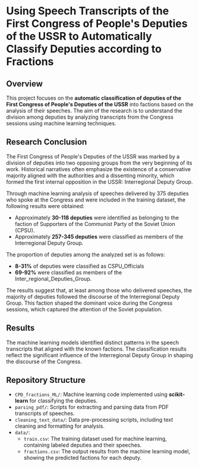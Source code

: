 # Using Speech Transcripts of the First Congress of People's Deputies of the USSR to Automatically Classify Deputies according to Fractions

## Overview

This project focuses on the **automatic classification of deputies of the First Congress of People's Deputies of the USSR** into factions based on the analysis of their speeches. The aim of the research is to understand the division among deputies by analyzing transcripts from the Congress sessions using machine learning techniques.

## Research Conclusion

The First Congress of People's Deputies of the USSR was marked by a division of deputies into two opposing groups from the very beginning of its work. Historical narratives often emphasize the existence of a conservative majority aligned with the authorities and a dissenting minority, which formed the first internal opposition in the USSR: Interregional Deputy Group.

Through machine learning analysis of speeches delivered by 375 deputies who spoke at the Congress and were included in the training dataset, the following results were obtained:

- Approximately **30-118 deputies** were identified as belonging to the faction of Supporters of the Communist Party of the Soviet Union (CPSU).
- Approximately **257-345 deputies** were classified as members of the Interregional Deputy Group.

The proportion of deputies among the analyzed set is as follows:
- **8-31%** of deputies were classified as CSPU_Officials
- **69-92%** were classified as members of the Inter_regional_Deputies_Group.

The results suggest that, at least among those who delivered speeches, the majority of deputies followed the discourse of the Interregional Deputy Group. This faction shaped the dominant voice during the Congress sessions, which captured the attention of the Soviet population.

## Results

The machine learning models identified distinct patterns in the speech transcripts that aligned with the known factions. The classification results reflect the significant influence of the Interregional Deputy Group in shaping the discourse of the Congress.

## Repository Structure

- `CPD_fractions_ML/`: Machine learning code implemented using **scikit-learn** for classifying the deputies.
- `parsing_pdf/`: Scripts for extracting and parsing data from PDF transcripts of speeches.
- `cleaning_text_data/`: Data pre-processing scripts, including text cleaning and formatting for analysis.
- `data/`:
  - `train.csv`: The training dataset used for machine learning, containing labeled deputies and their speeches.
  - `fractions.csv`: The output results from the machine learning model, showing the predicted factions for each deputy.

